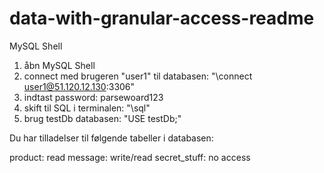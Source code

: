 ﻿# data-with-granular-access-readme

MySQL Shell

1. åbn MySQL Shell
2. connect med brugeren "user1" til databasen: "\connect user1@51.120.12.130:3306"
3. indtast password: parsewoard123
4. skift til SQL i terminalen: "\sql"
5. brug testDb databasen: "USE testDb;"

Du har tilladelser til følgende tabeller i databasen:

product: read
message: write/read
secret_stuff: no access
